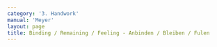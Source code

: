 ```yaml
---
category: '3. Handwork'
manual: 'Meyer'
layout: page
title: Binding / Remaining / Feeling - Anbinden / Bleiben / Fulen
---
```


<link rel="import" href="/bower_components/polymer/polymer.html">
<link rel="import" href="shared-styles.html">

<dom-module id="{{ page.url | split:'/' | last | remove: '.html' }}-element">
  <template>
    <style include="shared-styles">
      :host {
        display: block;

        padding: 10px;
      }
    </style>

    <div class="card">

      <h1>{{ page.title }}</h1>
      <blockquote><p>This is when the swords connect with one another. There are two kinds of remaining: the first is when the swords are held against one another to see what the opponent will execute and where they intend to attack their adversary. The other happens with striking, when you act as if you were pulling to gather for a stroke, only you simply flick back around and come back in with the short edge, where you cut first with the long edge.</p>

      <p>Note here the word 'feeling', which means testing, or perceiving, to find out whether they are hard or soft on your sword with their bind, etc.</p></blockquote>

    </div>
  </template>

  <script>
    Polymer({
      is: '{{ page.url | split:'/' | last | remove: '.html' }}-element',
    });
  </script>
</dom-module>